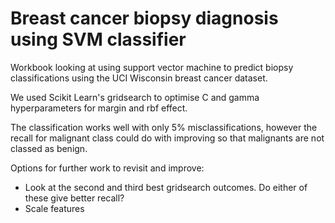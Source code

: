 # Breast cancer biopsy diagnosis using SVM classifier

Workbook looking at using support vector machine to predict biopsy classifications using the UCI Wisconsin breast cancer  dataset.

We used Scikit Learn's gridsearch to optimise C and gamma hyperparameters for margin and rbf effect.  

The classification works well with only 5% misclassifications, however the recall for malignant class could do with improving so that malignants are not classed as benign.  

Options for further work to revisit and improve:

- Look at the second and third best gridsearch outcomes. Do either of these give better recall? 
- Scale features
